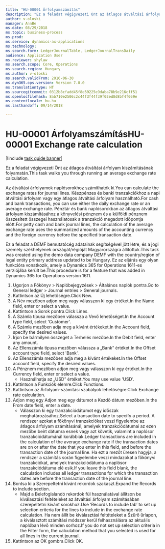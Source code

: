 ```yaml
--- 
title: "HU-00001 Árfolyamszámítás"
description: "Ez a feladat végigvezeti Önt az átlagos átváltási árfolyam kiszámításának folyamatán."
author: v-oloski
manager: AnnBe
ms.date: 08/29/2018
ms.topic: business-process
ms.prod: 
ms.service: dynamics-ax-applications
ms.technology: 
ms.search.form: LedgerJournalTable, LedgerJournalTransDaily
audience: Application User
ms.reviewer: shylaw
ms.search.scope: Core, Operations
ms.search.region: Hungary
ms.author: v-oloski
ms.search.validFrom: 2016-06-30
ms.dyn365.ops.version: Version 7.0.0
ms.translationtype: HT
ms.sourcegitcommit: 0312b8cfadd45f8e59225e9daba78b9e216cff51
ms.openlocfilehash: 8ab710e2506c2c44f3f44f39f02ed8d8bf4f059e
ms.contentlocale: hu-hu
ms.lasthandoff: 09/14/2018

---
```

# <a name="hu-00001-exchange-rate-calculation"></a><span data-ttu-id="80f85-103">HU-00001 Árfolyamszámítás</span><span class="sxs-lookup"><span data-stu-id="80f85-103">HU-00001 Exchange rate calculation</span></span>

[!include [task guide banner](../../includes/task-guide-banner.md)]

<span data-ttu-id="80f85-104">Ez a feladat végigvezeti Önt az átlagos átváltási árfolyam kiszámításának folyamatán.</span><span class="sxs-lookup"><span data-stu-id="80f85-104">This task walks you through running an average exchange rate calculation.</span></span> 

<span data-ttu-id="80f85-105">Az átváltási árfolyamok naplósorokhoz számíthatók ki.</span><span class="sxs-lookup"><span data-stu-id="80f85-105">You can calculate the exchange rates for journal lines.</span></span> <span data-ttu-id="80f85-106">Készpénzes és banki tranzakciókhoz a napi átváltási árfolyam vagy egy átlagos átváltási árfolyam használható.</span><span class="sxs-lookup"><span data-stu-id="80f85-106">For cash and bank transactions, you can use either the daily exchange rate or an average exchange rate.</span></span> <span data-ttu-id="80f85-107">Pénztár és bank naplósorokban az átlagos átváltási árfolyam kiszámításához a könyvelési pénznem és a külföldi pénznem összesített összegei használatosak a tranzakció megadott időpontja előtt.</span><span class="sxs-lookup"><span data-stu-id="80f85-107">For petty cash and bank journal lines, the calculation of the average exchange rate uses the summarized amounts of the accounting currency and the foreign currency before the specified transaction date.</span></span>

<span data-ttu-id="80f85-108">Ez a feladat a DEMF bemutatócég adatainak segítségével jött létre, és a jogi személy székhelyének országát/régióját Magyarországra állítottuk.</span><span class="sxs-lookup"><span data-stu-id="80f85-108">This task was created using the demo data company DEMF with the country/region of legal entity primary address updated to be Hungary.</span></span> <span data-ttu-id="80f85-109">Ez az eljárás egy olyan funkcióra vonatkozik, amely a Dynamics 365 for Operations 1611-es verziójába került be.</span><span class="sxs-lookup"><span data-stu-id="80f85-109">This procedure is for a feature that was added in Dynamics 365 for Operations version 1611.</span></span>

1. <span data-ttu-id="80f85-110">Ugorjon a Főkönyv > Naplóbejegyzések > Általános naplók pontra.</span><span class="sxs-lookup"><span data-stu-id="80f85-110">Go to General ledger > Journal entries > General journals.</span></span>
2. <span data-ttu-id="80f85-111">Kattintson az Új lehetőségre.</span><span class="sxs-lookup"><span data-stu-id="80f85-111">Click New.</span></span>
3. <span data-ttu-id="80f85-112">A Név mezőben adjon meg vagy válasszon ki egy értéket.</span><span class="sxs-lookup"><span data-stu-id="80f85-112">In the Name field, enter or select a value.</span></span>
4. <span data-ttu-id="80f85-113">Kattintson a Sorok pontra.</span><span class="sxs-lookup"><span data-stu-id="80f85-113">Click Lines.</span></span>
5. <span data-ttu-id="80f85-114">A Számla típusa mezőben válassza a Vevő lehetőséget.</span><span class="sxs-lookup"><span data-stu-id="80f85-114">In the Account type field, select 'Customer'.</span></span>
6. <span data-ttu-id="80f85-115">A Számla mezőben adja meg a kívánt értékeket.</span><span class="sxs-lookup"><span data-stu-id="80f85-115">In the Account field, specify the desired values.</span></span>
7. <span data-ttu-id="80f85-116">Írjon be bármilyen összeget a Terhelés mezőbe.</span><span class="sxs-lookup"><span data-stu-id="80f85-116">In the Debit field, enter any amount.</span></span>
8. <span data-ttu-id="80f85-117">Az Ellenszámla típusa mezőben válassza a „Bank” értéket.</span><span class="sxs-lookup"><span data-stu-id="80f85-117">In the Offset account type field, select 'Bank'.</span></span>
9. <span data-ttu-id="80f85-118">Az Ellenszámla mezőben adja meg a kívánt értékeket.</span><span class="sxs-lookup"><span data-stu-id="80f85-118">In the Offset account field, specify the desired values.</span></span>
10. <span data-ttu-id="80f85-119">A Pénznem mezőben adjon meg vagy válasszon ki egy értéket.</span><span class="sxs-lookup"><span data-stu-id="80f85-119">In the Currency field, enter or select a value.</span></span>
    * <span data-ttu-id="80f85-120">Használhatja az „USD” értéket.</span><span class="sxs-lookup"><span data-stu-id="80f85-120">You may use value 'USD'.</span></span>  
11. <span data-ttu-id="80f85-121">Kattintson a Funkciók elemre.</span><span class="sxs-lookup"><span data-stu-id="80f85-121">Click Functions.</span></span>
12. <span data-ttu-id="80f85-122">Kattintson az Árfolyam-számítási szabályok lehetőségre.</span><span class="sxs-lookup"><span data-stu-id="80f85-122">Click Exchange rate calculation.</span></span>
13. <span data-ttu-id="80f85-123">Adjon meg egy
Adjon meg egy dátumot a Kezdő dátum mezőben.</span><span class="sxs-lookup"><span data-stu-id="80f85-123">In the From date field, enter a date.</span></span>
    * <span data-ttu-id="80f85-124">Válasszon ki egy tranzakciódátumot egy időszak meghatározásához.</span><span class="sxs-lookup"><span data-stu-id="80f85-124">Select a transaction date to specify a period.</span></span> <span data-ttu-id="80f85-125">A rendszer azokat a főkönyvi tranzakciókat veszi figyelembe az átlagos árfolyam számításánál, amelyek tranzakciódátumai az ezen mezőbe beírt dátumra esnek vagy azt követik, valamint a naplósor tranzakciódátumánál korábbiak.</span><span class="sxs-lookup"><span data-stu-id="80f85-125">Ledger transactions are included in the calculation of the average exchange rate if the transaction dates are on or after the date that you enter in this field, and before the transaction date of the journal line.</span></span> <span data-ttu-id="80f85-126">Ha ezt a mezőt üresen hagyja, a rendszer a számítás során figyelembe veszi mindazokat a főkönyvi tranzakciókat, amelyek tranzakciódátuma a naplósor tranzakciódátuma elé esik.</span><span class="sxs-lookup"><span data-stu-id="80f85-126">If you leave this field blank, the calculation includes all ledger transactions for which the transaction dates are before the transaction date of the journal line.</span></span>  
14. <span data-ttu-id="80f85-127">Bontsa ki a Szerepeltetni kívánt rekordok szakaszt.</span><span class="sxs-lookup"><span data-stu-id="80f85-127">Expand the Records to include section.</span></span>
    * <span data-ttu-id="80f85-128">Majd a Belefoglalandó rekordok fül használatával állítson be kiválasztási feltételeket az átváltási árfolyam számításában szerepeltetni kívánt sorokhoz.</span><span class="sxs-lookup"><span data-stu-id="80f85-128">Use ‘Records to include tab’ to set up selection criteria for the lines to include in the exchange rate calculation.</span></span> <span data-ttu-id="80f85-129">Ha nem állít be kiválasztási feltételeket a Szűrő űrlapon, a kiválasztott számítási módszer kerül felhasználásra az aktuális naplóban lévő minden sorhoz.</span><span class="sxs-lookup"><span data-stu-id="80f85-129">If you do not set up selection criteria in the Filter form, the calculation method that you selected is used for all lines in the current journal.</span></span>  
15. <span data-ttu-id="80f85-130">Kattintson az OK gombra.</span><span class="sxs-lookup"><span data-stu-id="80f85-130">Click OK.</span></span>


